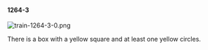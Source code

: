 #### 1264-3
![train-1264-3-0.png](https://github.com/lil-lab/nlvr/raw/master/nlvr/train/images/30/train-1264-3-0.png "train-1264-3-0.png")

There is a box with a yellow square and at least one yellow circles.